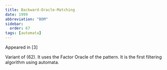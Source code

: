 ```yaml
---
title: Backward-Oracle-Matching
date: 1999
abbreviation: "BOM"
sidebar:
  order: 67
tags: [automata]
---
```


Appeared in [3]

Variant of (62). It uses the Factor Oracle of the pattern. It is the first filtering algorithm using automata.
